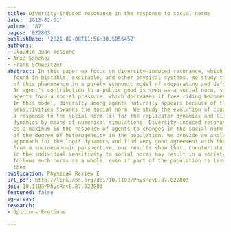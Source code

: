```yaml
---
title: Diversity-induced resonance in the response to social norms
date: '2013-02-01'
volume: '87'
pages: '022803'
publishDate: '2021-02-08T11:56:30.505645Z'
authors:
- Claudio Juan Tessone
- Anxo Sanchez
- Frank Schweitzer
abstract: In this paper we focus on diversity-induced resonance, which was recently
  found in bistable, excitable, and other physical systems. We study the appearance
  of this phenomenon in a purely economic model of cooperating and defecting agents.
  An agent's contribution to a public good is seen as a social norm, so defecting
  agents face a social pressure, which decreases if free riding becomes widespread.
  In this model, diversity among agents naturally appears because of the different
  sensitivities towards the social norm. We study the evolution of cooperation as
  a response to the social norm (i) for the replicator dynamics and (ii) for the logit
  dynamics by means of numerical simulations. Diversity-induced resonance is observed
  as a maximum in the response of agents to changes in the social norm as a function
  of the degree of heterogeneity in the population. We provide an analytical, mean-field
  approach for the logit dynamics and find very good agreement with the simulations.
  From a socioeconomic perspective, our results show that, counterintuitively, diversity
  in the individual sensitivity to social norms may result in a society that better
  follows such norms as a whole, even if part of the population is less prone to follow
  them.
publication: Physical Review E
url_pdf: http://link.aps.org/doi/10.1103/PhysRevE.87.022803
doi: 10.1103/PhysRevE.87.022803
featured: false
sg-areas:
research: 
- Opinions Emotions

---
```

